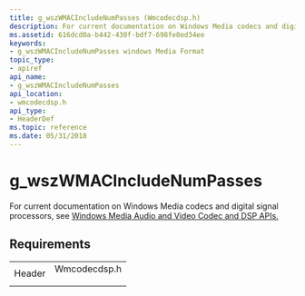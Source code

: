 ```yaml
---
title: g_wszWMACIncludeNumPasses (Wmcodecdsp.h)
description: For current documentation on Windows Media codecs and digital signal processors, see Windows Media Audio and Video Codec and DSP APIs.
ms.assetid: 616dcd0a-b442-430f-bdf7-698fe0ed34ee
keywords:
- g_wszWMACIncludeNumPasses windows Media Format
topic_type:
- apiref
api_name:
- g_wszWMACIncludeNumPasses
api_location:
- wmcodecdsp.h
api_type:
- HeaderDef
ms.topic: reference
ms.date: 05/31/2018
---
```


# g\_wszWMACIncludeNumPasses

For current documentation on Windows Media codecs and digital signal processors, see [Windows Media Audio and Video Codec and DSP APIs.](/previous-versions//dd464626(v=vs.85))

## Requirements



|                   |                                                                                         |
|-------------------|-----------------------------------------------------------------------------------------|
| Header<br/> | <dl> <dt>Wmcodecdsp.h</dt> </dl> |



 

